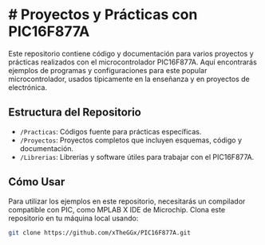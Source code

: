 # # Proyectos y Prácticas con PIC16F877A

Este repositorio contiene código y documentación para varios proyectos y prácticas realizados con el microcontrolador PIC16F877A. Aquí encontrarás ejemplos de programas y configuraciones para este popular microcontrolador, usados típicamente en la enseñanza y en proyectos de electrónica.

## Estructura del Repositorio

- `/Practicas`: Códigos fuente para prácticas específicas.
- `/Proyectos`: Proyectos completos que incluyen esquemas, código y documentación.
- `/Librerias`: Librerías y software útiles para trabajar con el PIC16F877A.

## Cómo Usar

Para utilizar los ejemplos en este repositorio, necesitarás un compilador compatible con PIC, como MPLAB X IDE de Microchip. Clona este repositorio en tu máquina local usando:

```bash
git clone https://github.com/xTheGGx/PIC16F877A.git
